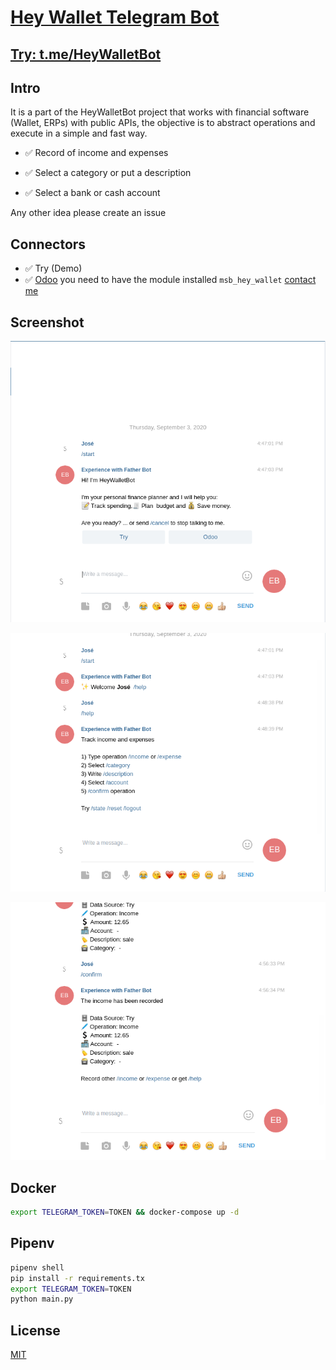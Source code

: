 # [Hey Wallet Telegram Bot](http://t.me/HeyWalletBot)

## [Try: t.me/HeyWalletBot](http://t.me/HeyWalletBot)

## Intro

It is a part of the HeyWalletBot project that works with financial software (Wallet, ERPs) with public APIs, the objective is to abstract operations and execute in a simple and fast way.

* ✅ Record of income and expenses

* ✅ Select a category or put a description

* ✅ Select a bank or cash account

Any other idea please create an issue

## Connectors 

* ✅ Try (Demo)
* ✅ [Odoo](http://odoo.com/) you need to have the module installed `msb_hey_wallet` [contact me]()

## Screenshot

![](static/img/1.png)

![](static/img/4.png)

![](static/img/10.png)

## Docker

```bash
export TELEGRAM_TOKEN=TOKEN && docker-compose up -d
```

## Pipenv 

```bash
pipenv shell 
pip install -r requirements.tx 
export TELEGRAM_TOKEN=TOKEN
python main.py
```

## License

[MIT](LICENSE)